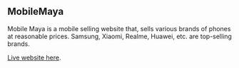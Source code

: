 ## MobileMaya
Mobile Maya is a mobile selling website that, sells various brands of phones at reasonable prices. Samsung, Xiaomi, Realme, Huawei, etc. are top-selling brands.



[Live website here](https://mobilemaya-406d4.web.app/).

